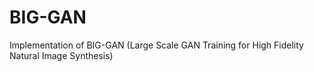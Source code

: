 # BIG-GAN
Implementation of BIG-GAN  (Large Scale GAN Training for High Fidelity Natural Image Synthesis) 

